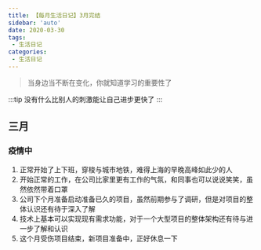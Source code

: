 ```yaml
---
title: 【每月生活日记】3月完结
sidebar: 'auto'
date: 2020-03-30
tags:
 - 生活日记
categories:
 - 生活日记
---
```


> 当身边当不断在变化，你就知道学习的重要性了
<!-- more -->
:::tip
没有什么比别人的刺激能让自己进步更快了
:::


## 三月

### 疫情中

1. 正常开始了上下班，穿梭与城市地铁，难得上海的早晚高峰如此少的人
2. 开始正常的工作，在公司比家里更有工作的气氛，和同事也可以说说笑笑，虽然依然带着口罩
3. 公司下个月准备启动准备已久的项目，虽然前期参与了调研，但是对项目的整体认识还有待于深入了解
4. 技术上基本可以实现现有需求功能，对于一个大型项目的整体架构还有待与进一步了解和认识
5. 这个月受伤项目结束，新项目准备中，正好休息一下